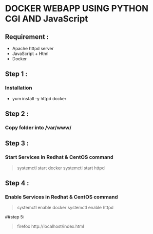 # DOCKER WEBAPP USING PYTHON CGI AND JavaScript
## Requirement :
- Apache httpd server
- JavaScript + Html
- Docker

## Step 1 :
### Installation
- yum install -y httpd docker

## Step 2 :
### Copy folder into /var/www/

## Step 3 :
### Start Services in Redhat & CentOS command 
> systemctl start docker
> systemctl start httpd

## Step 4 :
### Enable Services in Redhat & CentOS command 
> systemctl enable docker
> systemctl enable httpd

##step 5:
> firefox http://localhost/index.html
